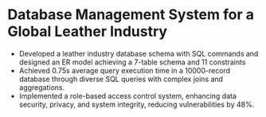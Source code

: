 # Database Management System for a Global Leather Industry
- Developed a leather industry database schema with SQL commands and designed an ER model achieving a 7-table schema and 11 constraints
- Achieved 0.75s average query execution time in a 10000-record database through diverse SQL queries with complex joins and aggregations.
- Implemented a role-based access control system, enhancing data security, privacy, and system integrity, reducing vulnerabilities by 48%.
